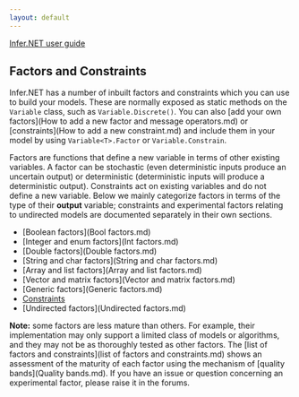 ```yaml
---
layout: default 
--- 
```

[Infer.NET user guide](index.md)

## Factors and Constraints

Infer.NET has a number of inbuilt factors and constraints which you can use to build your models. These are normally exposed as static methods on the `Variable` class, such as `Variable.Discrete()`. You can also [add your own factors](How to add a new factor and message operators.md) or [constraints](How to add a new constraint.md) and include them in your model by using `Variable<T>.Factor` or `Variable.Constrain`.

Factors are functions that define a new variable in terms of other existing variables. A factor can be stochastic (even deterministic inputs produce an uncertain output) or deterministic (deterministic inputs will produce a deterministic output). Constraints act on existing variables and do not define a new variable. Below we mainly categorize factors in terms of the type of their **output** variable; constraints and experimental factors relating to undirected models are documented separately in their own sections.

*   [Boolean factors](Bool factors.md)
*   [Integer and enum factors](Int factors.md)
*   [Double factors](Double factors.md)
*   [String and char factors](String and char factors.md)
*   [Array and list factors](Array and list factors.md)
*   [Vector and matrix factors](Vector and matrix factors.md)
*   [Generic factors](Generic factors.md)
*   [Constraints](Constraints.md)
*   [Undirected factors](Undirected factors.md)

**Note:** some factors are less mature than others. For example, their implementation may only support a limited class of models or algorithms, and they may not be as thoroughly tested as other factors. The [list of factors and constraints](list of factors and constraints.md) shows an assessment of the maturity of each factor using the mechanism of [quality bands](Quality bands.md). If you have an issue or question concerning an experimental factor, please raise it in the forums.
